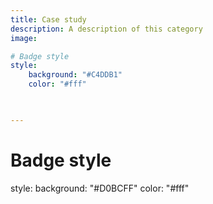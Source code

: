 ```yaml
---
title: Case study
description: A description of this category
image:

# Badge style
style:
    background: "#C4DDB1"
    color: "#fff"


    
---
```

# Badge style
style:
    background: "#D0BCFF"
    color: "#fff"